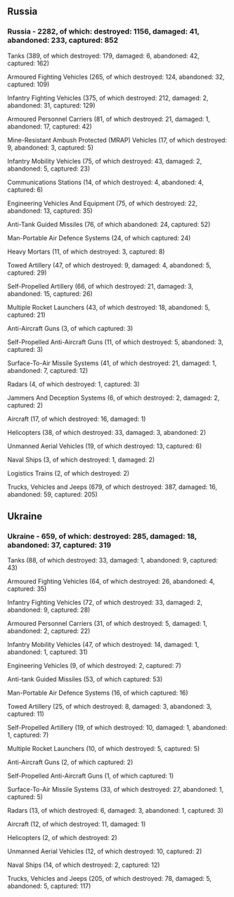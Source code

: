 
 
 ## Russia
 
 ### Russia - 2282, of which: destroyed: 1156, damaged: 41, abandoned: 233, captured: 852

 

 

 Tanks (389, of which destroyed: 179, damaged: 6, abandoned: 42, captured: 162)

 Armoured Fighting Vehicles (265, of which destroyed: 124, abandoned: 32, captured: 109)

 Infantry Fighting Vehicles (375, of which destroyed: 212, damaged: 2, abandoned: 31, captured: 129)

 Armoured Personnel Carriers (81, of which destroyed: 21, damaged: 1, abandoned: 17, captured: 42)

 Mine-Resistant Ambush Protected (MRAP) Vehicles (17, of which destroyed: 9, abandoned: 3, captured: 5)

 Infantry Mobility Vehicles (75, of which destroyed: 43, damaged: 2, abandoned: 5, captured: 23)

 Communications Stations (14, of which destroyed: 4, abandoned: 4, captured: 6)

 Engineering Vehicles And Equipment (75, of which destroyed: 22, abandoned: 13, captured: 35)

 Anti-Tank Guided Missiles (76, of which abandoned: 24, captured: 52)

 Man-Portable Air Defence Systems (24, of which captured: 24)

 Heavy Mortars (11, of which destroyed: 3, captured: 8)

 Towed Artillery (47, of which destroyed: 9, damaged: 4, abandoned: 5, captured: 29)

 Self-Propelled Artillery (66, of which destroyed: 21, damaged: 3, abandoned: 15, captured: 26)

 Multiple Rocket Launchers (43, of which destroyed: 18, abandoned: 5, captured: 21)

 Anti-Aircraft Guns (3, of which captured: 3)

 Self-Propelled Anti-Aircraft Guns (11, of which destroyed: 5, abandoned: 3, captured: 3)

 Surface-To-Air Missile Systems (41, of which destroyed: 21, damaged: 1, abandoned: 7, captured: 12)

 Radars (4, of which destroyed: 1, captured: 3)

 Jammers And Deception Systems (6, of which destroyed: 2, damaged: 2, captured: 2)

 Aircraft (17, of which destroyed: 16, damaged: 1)

 Helicopters (38, of which destroyed: 33, damaged: 3, abandoned: 2)

 Unmanned Aerial Vehicles (19, of which destroyed: 13, captured: 6)

 Naval Ships (3, of which destroyed: 1, damaged: 2)

 Logistics Trains (2, of which destroyed: 2)

 Trucks, Vehicles and Jeeps (679, of which destroyed: 387, damaged: 16, abandoned: 59, captured: 205)

 
 
 ## Ukraine
 
 ### Ukraine - 659, of which: destroyed: 285, damaged: 18, abandoned: 37, captured: 319

 

 

 Tanks (88, of which destroyed: 33, damaged: 1, abandoned: 9, captured: 43)

 Armoured Fighting Vehicles (64, of which destroyed: 26, abandoned: 4, captured: 35)

 Infantry Fighting Vehicles (72, of which destroyed: 33, damaged: 2, abandoned: 9, captured: 28)

 Armoured Personnel Carriers (31, of which destroyed: 5, damaged: 1, abandoned: 2, captured: 22)

 Infantry Mobility Vehicles (47, of which destroyed: 14, damaged: 1, abandoned: 1, captured: 31)

 Engineering Vehicles (9, of which destroyed: 2, captured: 7)

 Anti-tank Guided Missiles (53, of which captured: 53)

 Man-Portable Air Defence Systems (16, of which captured: 16)

 Towed Artillery (25, of which destroyed: 8, damaged: 3, abandoned: 3, captured: 11)

 Self-Propelled Artillery (19, of which destroyed: 10, damaged: 1, abandoned: 1, captured: 7)

 Multiple Rocket Launchers (10, of which destroyed: 5, captured: 5)

 Anti-Aircraft Guns (2, of which captured: 2)

 Self-Propelled Anti-Aircraft Guns (1, of which captured: 1)

 Surface-To-Air Missile Systems (33, of which destroyed: 27, abandoned: 1, captured: 5)

 

 

 Radars (13, of which destroyed: 6, damaged: 3, abandoned: 1, captured: 3)

 Aircraft (12, of which destroyed: 11, damaged: 1)

 Helicopters (2, of which destroyed: 2)

 Unmanned Aerial Vehicles (12, of which destroyed: 10, captured: 2)

 Naval Ships (14, of which destroyed: 2, captured: 12)

 Trucks, Vehicles and Jeeps (205, of which destroyed: 78, damaged: 5, abandoned: 5, captured: 117)

